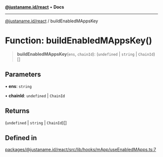 [**@justaname.id/react**](../README.md) • **Docs**

***

[@justaname.id/react](../globals.md) / buildEnabledMAppsKey

# Function: buildEnabledMAppsKey()

> **buildEnabledMAppsKey**(`ens`, `chainId`): (`undefined` \| `string` \| `ChainId`)[]

## Parameters

• **ens**: `string`

• **chainId**: `undefined` \| `ChainId`

## Returns

(`undefined` \| `string` \| `ChainId`)[]

## Defined in

[packages/@justaname.id/react/src/lib/hooks/mApp/useEnabledMApps.ts:7](https://github.com/JustaName-id/JustaName-sdk/blob/dc845c10af242e3ca87d95ef392516ac0bfa8b95/packages/@justaname.id/react/src/lib/hooks/mApp/useEnabledMApps.ts#L7)
